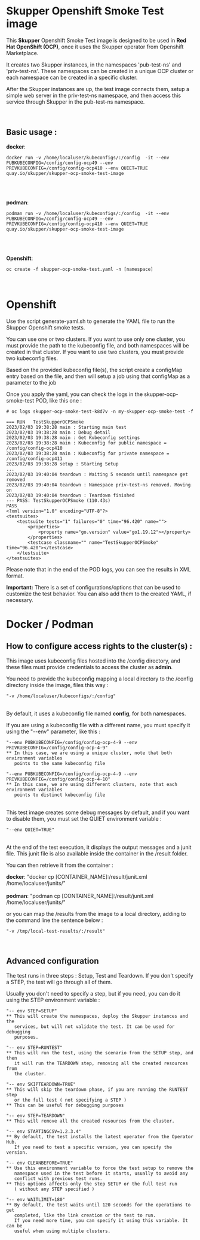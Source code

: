 # Skupper Openshift Smoke Test image

  This **Skupper** Openshift Smoke Test image is designed to be used in **Red Hat OpenShift (OCP)**, once it uses the Skupper operator from Openshift Marketplace.

  It creates two Skupper instances, in the namespaces 'pub-test-ns' and 'priv-test-ns'. These namespaces can be created in a unique OCP cluster or each namespace can be created in a specific cluster.

  After the Skupper instances are up, the test image connects them, setup a simple web server in the priv-test-ns namespace, and then access this service through Skupper in the pub-test-ns namespace.

<br>

## Basic usage :

**docker**:

    docker run -v /home/localuser/kubeconfigs/:/config  -it --env PUBKUBECONFIG=/config/config-ocp49 --env PRIVKUBECONFIG=/config/config-ocp410 --env QUIET=TRUE quay.io/skupper/skupper-ocp-smoke-test-image

<br>
<br>

**podman**:

    podman run -v /home/localuser/kubeconfigs/:/config  -it --env PUBKUBECONFIG=/config/config-ocp49 --env PRIVKUBECONFIG=/config/config-ocp410 --env QUIET=TRUE quay.io/skupper/skupper-ocp-smoke-test-image

<br>
<br>

**Openshift**:

    oc create -f skupper-ocp-smoke-test.yaml -n [namespace]

<br>

Openshift
==========

 Use the script generate-yaml.sh to generate the YAML file to run the Skupper Openshift smoke tests.

 You can use one or two clusters.
 If you want to use only one cluster, you must provide the path to the kubeconfig file, and both namespaces will be created in that cluster.
 If you want to use two clusters, you must provide two kubeconfig files.

 Based on the provided kubeconfig file(s), the script create a configMap entry based on the file, and then will setup a job using that configMap as a parameter to the job

 Once you apply the yaml, you can check the logs in the skupper-ocp-smoke-test POD, like this one :

    # oc logs skupper-ocp-smoke-test-k8d7v -n my-skupper-ocp-smoke-test -f

    === RUN   TestSkupperOCPSmoke
    2023/02/03 19:38:28 main : Starting main test
    2023/02/03 19:38:28 main : Debug detail
    2023/02/03 19:38:28 main : Get Kubeconfig settings
    2023/02/03 19:38:28 main : Kubeconfig for public namespace =  /config/config-ocp410
    2023/02/03 19:38:28 main : Kubeconfig for private namespace =  /config/config-ocp411
    2023/02/03 19:38:28 setup : Starting Setup
    ...
    2023/02/03 19:40:04 teardown : Waiting 5 seconds until namespace get removed
    2023/02/03 19:40:04 teardown : Namespace priv-test-ns removed. Moving on
    2023/02/03 19:40:04 teardown : Teardown finished
    --- PASS: TestSkupperOCPSmoke (110.43s)
    PASS
    <?xml version="1.0" encoding="UTF-8"?>
    <testsuites>
        <testsuite tests="1" failures="0" time="96.420" name="">
            <properties>
                <property name="go.version" value="go1.19.12"></property>
            </properties>
            <testcase classname="" name="TestSkupperOCPSmoke" time="96.420"></testcase>
        </testsuite>
    </testsuites>

Please note that in the end of the POD logs, you can see the results in XML format.

**Important:** There is a set of configurations/options that can be used to customize the test behavior. You can also add them to the created YAML, if necessary.


Docker / Podman
================

## How to configure access rights to the cluster(s) :

  This image uses kubeconfig files hosted into the /config directory, and these files must provide credentials to access the cluster as **admin**.

  You need to provide the kubeconfig mapping a local directory to the /config directory inside the image, files this way :

    "-v /home/localuser/kubeconfigs/:/config"

  <br>  By default, it uses a kubeconfig file named **config**, for both namespaces.

  If you are using a kubeconfig file with a different name, you must specify it using the "--env" parameter, like this :

    "--env PUBKUBECONFIG=/config/config-ocp-4-9 --env PRIVKUBECONFIG=/config/config-ocp-4-9"
    ** In this case, we are using a unique cluster, note that both environment variables
       points to the same kubeconfig file

    "--env PUBKUBECONFIG=/config/config-ocp-4-9 --env PRIVKUBECONFIG=/config/config-ocp-4-10"
    ** In this case, we are using different clusters, note that each environment variables
       points to distinct kubeconfig file

  <br>  This test image creates some debug messages by default, and if you want to disable them, you must set the QUIET environment variable :

    "--env QUIET=TRUE"

  <br>  At the end of the test execution, it displays the output messages and a junit file. This junit file is also available inside the container in the /result folder.

  You can then retrieve it from the container :

**docker**:    "docker cp [CONTAINER_NAME]:/result/junit.xml /home/localuser/junits/"
<br>
<br>
**podman**:    "podman cp [CONTAINER_NAME]:/result/junit.xml /home/localuser/junits/"

  or you can map the /results from the image to a local directory, adding to the command line the sentence below :

    "-v /tmp/local-test-results/:/result"

<br>

## Advanced configuration

  The test runs in three steps : Setup, Test and Teardown. If you don't specify a STEP, the test will go through all of them.

  Usually you don't need to specify a step, but if you need, you can do it using the STEP environment variable :

    "-- env STEP=SETUP"
    ** This will create the namespaces, deploy the Skupper instances and the 
       services, but will not validate the test. It can be used for debugging
       purposes.

    "-- env STEP=RUNTEST"
    ** This will run the test, using the scenario from the SETUP step, and then
       it will run the TEARDOWN step, removing all the created resources from 
       the cluster.

    "-- env SKIPTEARDOWN=TRUE"
    ** This will skip the teardown phase, if you are running the RUNTEST step
       or the full test ( not specifying a STEP )
    ** This can be useful for debugging purposes

    "-- env STEP=TEARDOWN"
    ** This will remove all the created resources from the cluster.

    "-- env STARTINGCSV=1.2.3.4"
    ** By default, the test installs the latest operator from the Operator Hub.
       If you need to test a specific version, you can specify the version.

    "-- env CLEANBEFORE=TRUE"
    ** Use this environment variable to force the test setup to remove the 
       namespace used in the test before it starts, usually to avoid any 
       conflict with previous test runs.
    ** This options affects only the step SETUP or the full test run 
       ( without any STEP specified )

    "-- env WAITLIMIT=180"
    ** By default, the test waits until 120 seconds for the operations to get
       completed, like the link creation or the test to run.
       If you need more time, you can specify it using this variable. It can be
       useful when using multiple clusters.

